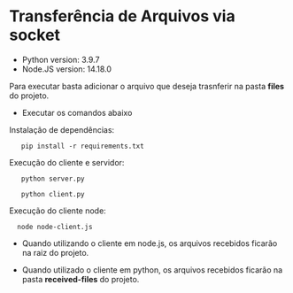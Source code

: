 # Transferência de Arquivos via socket

- Python version: 3.9.7
- Node.JS version: 14.18.0

Para executar basta adicionar o arquivo que deseja trasnferir na pasta <strong>files</strong> do projeto.

- Executar os comandos abaixo

Instalação de dependências:

```
   pip install -r requirements.txt
```

Execução do cliente e servidor:

```
   python server.py

   python client.py
```

Execução do cliente node:

```
  node node-client.js
```

- Quando utilizando o cliente em node.js, os arquivos recebidos ficarão na raiz do projeto.

- Quando utilizado o cliente em python, os arquivos recebidos ficarão na pasta <strong>received-files</strong> do projeto.
